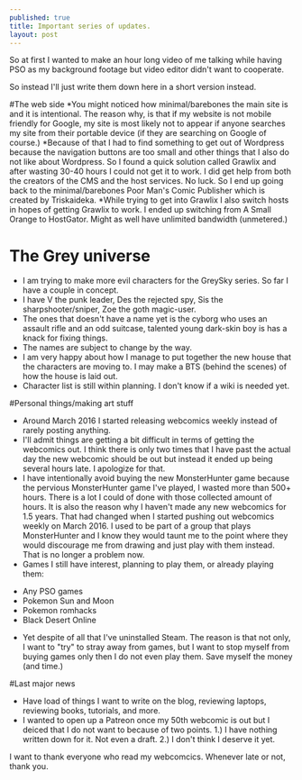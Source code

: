 ```yaml
---
published: true
title: Important series of updates.
layout: post
---
```

So at first I wanted to make an hour long video of me talking while having PSO as my background footage but video editor didn't want to cooperate.

So instead I'll just write them down here in a short version instead.

#The web side
*You might noticed how minimal/barebones the main site is and it is intentional. The reason why, is that if my website is not mobile friendly for Google, my site is most likely not to appear if anyone searches my site from their portable device (if they are searching on Google of course.)
*Because of that I had to find something to get out of Wordpress because the navigation buttons are too small and other things that I also do not like about Wordpress. So I found a quick solution called Grawlix and after wasting 30-40 hours I could not get it to work. I did get help from both the creators of the CMS and the host services. No luck. So I end up going back to the minimal/barebones Poor Man's Comic Publisher which is created by Triskaideka.
*While trying to get into Grawlix I also switch hosts in hopes of getting Grawlix to work. I ended up switching from A Small Orange to HostGator. Might as well have unlimited bandwidth (unmetered.)

#  The Grey universe
* I am trying to make more evil characters for the GreySky series. So far I have a couple in concept.
* I have V the punk leader, Des the rejected spy, Sis the sharpshooter/sniper, Zoe the goth magic-user.
* The ones that doesn't have a name yet is the cyborg who uses an assault rifle and an odd suitcase, talented young dark-skin boy is has a knack for fixing things.
* The names are subject to change by the way.
* I am very happy about how I manage to put together the new house that the characters are moving to. I may make a BTS (behind the scenes) of how the house is laid out.
* Character list is still within planning. I don't know if a wiki is needed yet.

#Personal things/making art stuff
*  Around March 2016 I started releasing webcomics weekly instead of rarely posting anything.
*  I'll admit things are getting a bit difficult in terms of getting the webcomics out. I think there is only two times that I have past the actual day the new webcomic should be out but instead it ended up being several hours late. I apologize for that.
*  I have intentionally avoid buying the new MonsterHunter game because the pervious MonsterHunter game I've played, I wasted more than 500+ hours. There is a lot I could of done with those collected amount of hours. It is also the reason why I haven't made any new webcomics for 1.5 years. That had changed when I started pushing out webcomics weekly on March 2016. I used to be part of a group that plays MonsterHunter and I know they would taunt me to the point where they would discourage me from drawing and just play with them instead. That is no longer a problem now.
*  Games I still have interest, planning to play them, or already playing them:
- Any PSO games
- Pokemon Sun and Moon
- Pokemon romhacks
- Black Desert Online
*  Yet despite of all that I've uninstalled Steam. The reason is that not only, I want to "try" to stray away from games, but I want to stop myself from buying games only then I do not even play them. Save myself the money (and time.)

#Last major news
*  Have load of things I want to write on the blog, reviewing laptops,  reviewing books, tutorials, and more.
*  I wanted to open up a Patreon once my 50th webcomic is out but I deiced that I do not want to because of two points. 1.) I have nothing written down for it. Not even a draft. 2.) I don't think I deserve it yet.

I want to thank everyone who read my webcomcics. Whenever late or not, thank you.